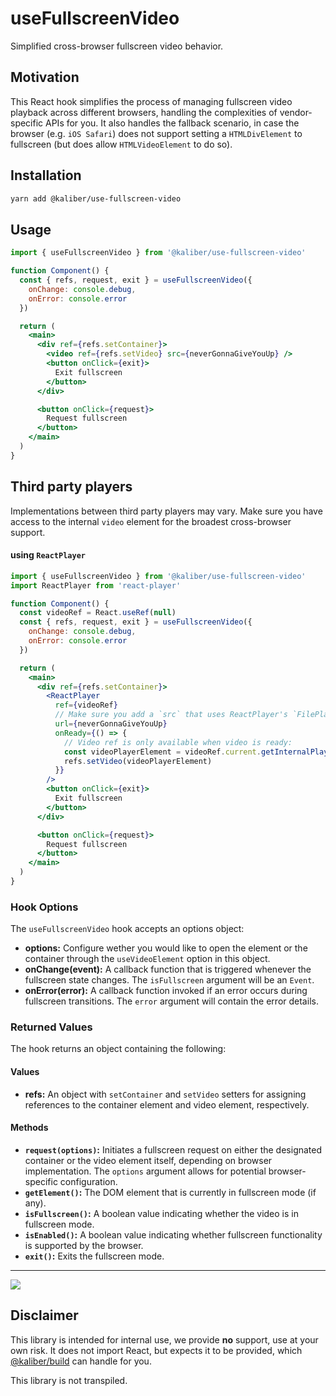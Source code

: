 # useFullscreenVideo
Simplified cross-browser fullscreen video behavior.

## Motivation
This React hook simplifies the process of managing fullscreen video playback across different browsers, handling the complexities of vendor-specific APIs for you. It also handles the fallback scenario, in case the browser (e.g. `iOS Safari`) does not support setting a `HTMLDivElement` to fullscreen (but does allow `HTMLVideoElement` to do so).

## Installation
```bash
yarn add @kaliber/use-fullscreen-video
```

## Usage
```jsx
import { useFullscreenVideo } from '@kaliber/use-fullscreen-video'

function Component() {
  const { refs, request, exit } = useFullscreenVideo({
    onChange: console.debug,
    onError: console.error
  })

  return (
    <main>
      <div ref={refs.setContainer}>
        <video ref={refs.setVideo} src={neverGonnaGiveYouUp} />
        <button onClick={exit}>
          Exit fullscreen
        </button>
      </div>

      <button onClick={request}>
        Request fullscreen
      </button>
    </main>
  )
}
```

## Third party players
Implementations between third party players may vary. 
Make sure you have access to the internal `video` element for the broadest cross-browser support.

#### using `ReactPlayer`
```jsx
import { useFullscreenVideo } from '@kaliber/use-fullscreen-video'
import ReactPlayer from 'react-player'

function Component() {
  const videoRef = React.useRef(null)
  const { refs, request, exit } = useFullscreenVideo({
    onChange: console.debug,
    onError: console.error
  })

  return (
    <main>
      <div ref={refs.setContainer}>
        <ReactPlayer 
          ref={videoRef} 
          // Make sure you add a `src` that uses ReactPlayer's `FilePlayer`:
          url={neverGonnaGiveYouUp} 
          onReady={() => {
            // Video ref is only available when video is ready:
            const videoPlayerElement = videoRef.current.getInternalPlayer()
            refs.setVideo(videoPlayerElement)
          }}
        />
        <button onClick={exit}>
          Exit fullscreen
        </button>
      </div>

      <button onClick={request}>
        Request fullscreen
      </button>
    </main>
  )
}
```

### Hook Options
The `useFullscreenVideo` hook accepts an options object:

* **options:** Configure wether you would like to open the element or the container through the `useVideoElement` option in this object.
* **onChange(event):** A callback function that is triggered whenever the fullscreen state changes. The `isFullscreen` argument will be an `Event`.
* **onError(error):** A callback function invoked if an error occurs during fullscreen transitions. The `error` argument will contain the error details.

### Returned Values

The hook returns an object containing the following:

#### Values
* **refs:** An object with `setContainer` and `setVideo` setters for assigning references to the container element and video element, respectively.

#### Methods
* **`request(options)`:** Initiates a fullscreen request on either the designated container or the video element itself, depending on browser implementation. The `options` argument allows for potential browser-specific configuration.
* **`getElement()`:** The DOM element that is currently in fullscreen mode (if any).
* **`isFullscreen()`:** A boolean value indicating whether the video is in fullscreen mode.
* **`isEnabled()`:** A boolean value indicating whether fullscreen functionality is supported by the browser.
* **`exit()`:** Exits the fullscreen mode.

---
 
![](https://media.giphy.com/media/v1.Y2lkPTc5MGI3NjExODBxajhkc2g1Y3dpaGY1ZWZ5NzAwdnV3eXJpY3pxaWVhMHRodmYyMyZlcD12MV9pbnRlcm5hbF9naWZfYnlfaWQmY3Q9Zw/l4pThMAKS4BOtz8d2/giphy.gif)

## Disclaimer
This library is intended for internal use, we provide __no__ support, use at your own risk. It does not import React, but expects it to be provided, which [@kaliber/build](https://kaliberjs.github.io/build/) can handle for you.

This library is not transpiled.
